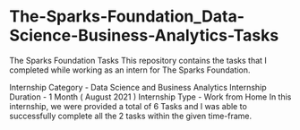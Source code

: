 # The-Sparks-Foundation_Data-Science-Business-Analytics-Tasks
The Sparks Foundation Tasks
This repository contains the tasks that I completed while working as an intern for The Sparks Foundation.

Internship Category - Data Science and Business Analytics
Internship Duration - 1 Month ( August 2021 )
Internship Type - Work from Home
In this internship, we were provided a total of 6 Tasks and I was able to successfully complete all the 2 tasks within the given time-frame.
